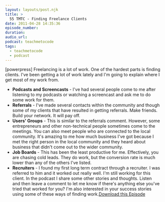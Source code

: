 ```yaml
---
layout: layouts/post.njk
title: >
  55 TMTC - Finding Freelance Clients
date: 2011-04-28 14:35:36
episode_number:
duration:
audio_url:
podcast: teachmetocode
tags:
  - teachmetocode
  - podcast
---
```


[powerpress] Freelancing is a lot of work. One of the hardest parts is finding clients. I've been getting a lot of work lately and I'm going to explain where I get most of my work from.

- **Podcasts and Screencasts** - I've had several people come to me after listening to my podcasts or watching a screencast and ask me to do some work for them.
- **Referrals** - I've made several contacts within the community and though some of my clients that have resulted in getting referrals. Make friends. Build your network. It will pay off.
- **Users' Groups** - This is similar to the referrals comment. However, some entrepreneurs and other non-technical people sometimes come to the meetings. You can also meet people who are connected to the local community. It's amazing to me how much business I've got because I met the right person in the local community and they heard about business that didn't come out to the wider community.
- **Job Boards** - This has been the least productive for me. Effectively, you are chasing cold leads. They do work, but the conversion rate is much lower than any of the others I've listed.
- **Recruiters** - I found my first long term contract through a recruiter. I was referred to him and it worked out really well. I'm still working for this client.
  In the podcast I share some other stories and thoughts. Listen and then leave a comment to let me know if there's anything else you've tried that worked for you? I'm also interested in your success stories using some of these ways of finding work.[Download this Episode](https://traffic.libsyn.com/charlesmaxwood/TMTC55FindingFreelanceClients.mp3)
